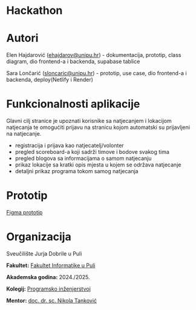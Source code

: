 # Hackathon

# Autori

Elen Hajdarović (ehajdarov@unipu.hr) - dokumentacija, prototip, class diagram, dio frontend-a i backenda, supabase tablice

Sara Lončarić (sloncaric@unipu.hr) - prototip, use case, dio frontend-a i backenda, deploy(Netlify i Render)

# Funkcionalnosti aplikacije 

Glavni cilj stranice je upoznati korisnike sa natjecanjem i lokacijom natjecanja te omogućiti prijavu na stranicu kojom automatski su prijavljeni na natjecanje.

  - registracija i prijava kao natjecatelj/volonter
  - pregled scoreboard-a koji sadrži timove i bodove svakog tima
  - pregled blogova sa informacijama o samom natjecanju
  - prikaz lokacije sa kratki opis mjesta u kojem se održava natjecanje
  - detaljni prikaz programa tokom samog natjecanja

# Prototip
[Figma prototip](https://www.figma.com/community/file/1547702956631602586)

# Organizacija
Sveučilište Jurja Dobrile u Puli

**Fakultet:** [Fakultet Informatike u Puli](https://fipu.unipu.hr/)

**Akademska godina:** 2024./2025.

**Kolegij:** [Programsko inženjerstvoj](http://ntankovic.unipu.hr/pi)

**Mentor:** [doc. dr. sc. Nikola Tanković](https://fipu.unipu.hr/fipu/nikola.tankovic)
 

